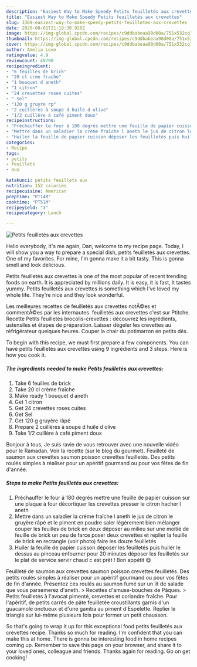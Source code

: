```yaml
---
description: "Easiest Way to Make Speedy Petits feuilletés aux crevettes"
title: "Easiest Way to Make Speedy Petits feuilletés aux crevettes"
slug: 3369-easiest-way-to-make-speedy-petits-feuilletes-aux-crevettes
date: 2020-08-01T21:18:30.920Z
image: https://img-global.cpcdn.com/recipes/c9ddbabeaa98d00a/751x532cq70/petits-feuilletes-aux-crevettes-photo-principale-de-la-recette.jpg
thumbnail: https://img-global.cpcdn.com/recipes/c9ddbabeaa98d00a/751x532cq70/petits-feuilletes-aux-crevettes-photo-principale-de-la-recette.jpg
cover: https://img-global.cpcdn.com/recipes/c9ddbabeaa98d00a/751x532cq70/petits-feuilletes-aux-crevettes-photo-principale-de-la-recette.jpg
author: Amelia Love
ratingvalue: 4.9
reviewcount: 49790
recipeingredient:
- "6 feuilles de brick"
- "20 cl crme frache"
- "1 bouquet d aneth"
- "1 citron"
- "24 crevettes roses cuites"
- " Sel"
- "120 g gruyre rp"
- "2 cuillères à soupe d huile d olive"
- "1/2 cuillère à café piment doux"
recipeinstructions:
- "Préchauffer le four à 180 degrés mettre une feuille de papier cuisson sur une plaque à four décortiquer les crevettes presser le citron hacher l aneth"
- "Mettre dans un saladier la crème fraîche l aneth le jus de citron le gruyère râpé et le piment en poudre saler légèrement bien mélanger couper les feuilles de brick en deux déposer au milieu sur une moitié de feuille de brick un peu de farce poser deux crevettes et replier la feuille de brick en rectangle (voir photo) faire les douze feuilletés"
- "Huiler la feuille de papier cuisson déposer les feuilletés puis huiler le dessus au pinceau enfourner pour 20 minutes déposer les feuilletés sur le plat de service servir chaud c est prêt ! Bon appétit 😋"
categories:
- Recipe
tags:
- petits
- feuillets
- aux

katakunci: petits feuillets aux 
nutrition: 152 calories
recipecuisine: American
preptime: "PT14M"
cooktime: "PT51M"
recipeyield: "3"
recipecategory: Lunch

---
```



![Petits feuilletés aux crevettes](https://img-global.cpcdn.com/recipes/c9ddbabeaa98d00a/751x532cq70/petits-feuilletes-aux-crevettes-photo-principale-de-la-recette.jpg)

Hello everybody, it's me again, Dan, welcome to my recipe page. Today, I will show you a way to prepare a special dish, petits feuilletés aux crevettes. One of my favorites. For mine, I'm gonna make it a bit tasty. This is gonna smell and look delicious.

Petits feuilletés aux crevettes is one of the most popular of recent trending foods on earth. It is appreciated by millions daily. It is easy, it is fast, it tastes yummy. Petits feuilletés aux crevettes is something which I've loved my whole life. They're nice and they look wonderful.

Les meilleures recettes de feuilletés aux crevettes notÃ©es et commentÃ©es par les internautes. feuilletés aux crevettes c&#39;est sur Ptitche. Recette Petits feuilletés brocolis-crevettes : découvrez les ingrédients, ustensiles et étapes de préparation. Laisser dégeler les crevettes au réfrigérateur quelques heures. Couper la chair du potimarron en petits dés.


To begin with this recipe, we must first prepare a few components. You can have petits feuilletés aux crevettes using 9 ingredients and 3 steps. Here is how you cook it.

<!--inarticleads1-->

##### The ingredients needed to make Petits feuilletés aux crevettes:

1. Take 6 feuilles de brick
1. Take 20 cl crème fraîche
1. Make ready 1 bouquet d aneth
1. Get 1 citron
1. Get 24 crevettes roses cuites
1. Get  Sel
1. Get 120 g gruyère râpé
1. Prepare 2 cuillères à soupe d huile d olive
1. Take 1/2 cuillère à café piment doux


Bonjour à tous, Je suis ravie de vous retrouver avec une nouvelle vidéo pour le Ramadan. Voir la recette (sur le blog du gourmet). Feuilleté de saumon aux crevettes saumon poisson crevettes feuilletés. Des petits roulés simples à réaliser pour un apéritif gourmand ou pour vos fêtes de fin d&#39;année. 

<!--inarticleads2-->

##### Steps to make Petits feuilletés aux crevettes:

1. Préchauffer le four à 180 degrés mettre une feuille de papier cuisson sur une plaque à four décortiquer les crevettes presser le citron hacher l aneth
1. Mettre dans un saladier la crème fraîche l aneth le jus de citron le gruyère râpé et le piment en poudre saler légèrement bien mélanger couper les feuilles de brick en deux déposer au milieu sur une moitié de feuille de brick un peu de farce poser deux crevettes et replier la feuille de brick en rectangle (voir photo) faire les douze feuilletés
1. Huiler la feuille de papier cuisson déposer les feuilletés puis huiler le dessus au pinceau enfourner pour 20 minutes déposer les feuilletés sur le plat de service servir chaud c est prêt ! Bon appétit 😋


Feuilleté de saumon aux crevettes saumon poisson crevettes feuilletés. Des petits roulés simples à réaliser pour un apéritif gourmand ou pour vos fêtes de fin d&#39;année. Présentez ces roulés au saumon fumé sur un lit de salade que vous parsemerez d&#39;aneth. &gt; Recettes d&#39;amuse-bouches de Pâques. &gt; Petits feuilletés à l&#39;avocat pimenté, crevettes et coriandre fraîche. Pour l&#39;apéritif, de petits carrés de pâte feuilletée croustillants garnis d&#39;un guacamole onctueux et d&#39;une gamba au piment d&#39;Espelette. Replier le triangle sur lui-même plusieurs fois pour former un petit chausson. 

So that's going to wrap it up for this exceptional food petits feuilletés aux crevettes recipe. Thanks so much for reading. I'm confident that you can make this at home. There is gonna be interesting food in home recipes coming up. Remember to save this page on your browser, and share it to your loved ones, colleague and friends. Thanks again for reading. Go on get cooking!
